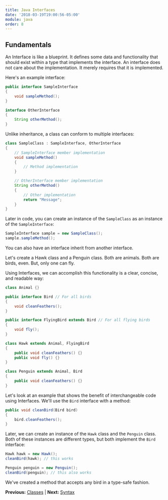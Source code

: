 ```yaml
---
title: Java Interfaces
date: '2018-03-19T19:00:56-05:00'
module: java
order: 8
---
```


## Fundamentals

An Interface is like a blueprint. It defines some data and functionality that should exist within a type that implements the interface. An interface does not care about the implementation. It merely requires that it is implemented.

Here's an example interface:

```java
public interface SampleInterface
{
    void sampleMethod();
}

interface OtherInterface
{
    String otherMethod();
}
```

Unlike inheritance, a class can conform to multiple interfaces:

```java
class SampleClass : SampleInterface, OtherInterface
{
    // SampleInterface member implementation
    void sampleMethod()
    {
        // Method implementation
    }

    // OtherInterface member implementation
    String otherMethod()
    {
        // Other implementation
        return "Message";
    }
}
```

Later in code, you can create an instance of the `SampleClass` as an instance of the `SampleInterface`:

```java
SampleInterface sample = new SampleClass();
sample.sampleMethod();
```

You can also have an interface inherit from another interface.

Let's create a Hawk class and a Penguin class. Both are animals. Both are birds, even. But, only one can fly.

Using Interfaces, we can accomplish this functionality is a clear, concise, and readable way:

```java
class Animal {}

public interface Bird // For all birds
{
    void cleanFeathers();
}

public interface FlyingBird extends Bird // For all flying birds
{
    void fly();
}

class Hawk extends Animal, FlyingBird
{
    public void cleanFeathers() {}
    public void fly() {}
}

class Penguin extends Animal, Bird
{
    public void cleanFeathers() {}
}
```

Let's look at an example that shows the benefit of interchangeable code using Interfaces. We'll use the `Bird` interface with a method:

```java
public void cleanBird(Bird bird)
{
    bird.cleanFeathers();
}
```

Later, we can create an instance of the `Hawk` class and the `Penguin` class. Both of these instances are different types, but both implement the `Bird` interface:

```java
Hawk hawk = new Hawk();
cleanBird(hawk); // this works

Penguin penguin = new Penguin();
cleanBird(penguin); // this also works
```

We've created a method that accepts any bird in a type-safe fashion.

**Previous:** [Classes](classes.markdown) |
**Next:** [Syntax](syntax.markdown)

